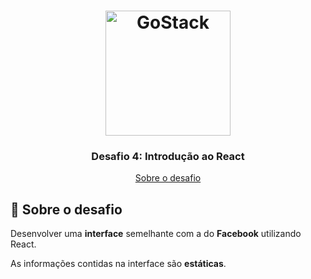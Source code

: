 <h1 align="center">
    <img alt="GoStack" src="https://rocketseat-cdn.s3-sa-east-1.amazonaws.com/bootcamp-header.png" width="200px" />
</h1>

<h3 align="center">
  Desafio 4: Introdução ao React
</h3>

<p align="center">
  <a href="https://github.com/Rocketseat/bootcamp-gostack-desafio-04/blob/master/README.md">Sobre o desafio</a>
</p>

## :rocket: Sobre o desafio

Desenvolver uma **interface** semelhante com a do **Facebook** utilizando React.

As informações contidas na interface são **estáticas**.

